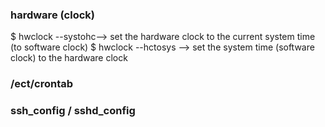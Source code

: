 ### hardware (clock)
$ hwclock --systohc--> set the hardware clock to the current system time (to software clock)
$ hwclock --hctosys --> set the system time (software clock) to the hardware clock

### /ect/crontab


### ssh_config / sshd_config
